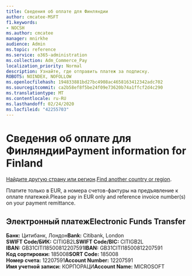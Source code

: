 ```yaml
---
title: Сведения об оплате для Финляндии
author: cmcatee-MSFT
f1.keywords:
- NOCSH
ms.author: cmcatee
manager: mnirkhe
audience: Admin
ms.topic: reference
ms.service: o365-administration
ms.collection: Adm_Commerce_Pay
localization_priority: Normal
description: Узнайте, где отправить платеж за подписку.
ROBOTS: NOINDEX, NOFOLLOW
ms.openlocfilehash: 194833881bd27bc4908ac4658163412342adc702
ms.sourcegitcommit: ca2b58ef8f5be24f09e73620b74a1ffcf2d4c290
ms.translationtype: MT
ms.contentlocale: ru-RU
ms.lasthandoff: 02/24/2020
ms.locfileid: "42255703"
---
```

# <a name="payment-information-for-finland"></a><span data-ttu-id="eb3a9-103">Сведения об оплате для Финляндии</span><span class="sxs-lookup"><span data-stu-id="eb3a9-103">Payment information for Finland</span></span>

<span data-ttu-id="eb3a9-104">[Найдите другую страну или регион](../billing-and-payments/pay-for-your-subscription.md).</span><span class="sxs-lookup"><span data-stu-id="eb3a9-104">[Find another country or region](../billing-and-payments/pay-for-your-subscription.md).</span></span>

<span data-ttu-id="eb3a9-105">Платите только в EUR, а номера счетов-фактуры на предъявление к оплате платежей.</span><span class="sxs-lookup"><span data-stu-id="eb3a9-105">Please pay in EUR only and reference invoice number(s) on your payment remittance.</span></span>

## <a name="electronic-funds-transfer"></a><span data-ttu-id="eb3a9-106">Электронный платеж</span><span class="sxs-lookup"><span data-stu-id="eb3a9-106">Electronic Funds Transfer</span></span>

<span data-ttu-id="eb3a9-107">**Банк:** Цитибанк, Лондон</span><span class="sxs-lookup"><span data-stu-id="eb3a9-107">**Bank:** Citibank, London</span></span>  
<span data-ttu-id="eb3a9-108">**SWIFT Code/БИК:** CITIGB2L</span><span class="sxs-lookup"><span data-stu-id="eb3a9-108">**SWIFT Code/BIC:** CITIGB2L</span></span>  
<span data-ttu-id="eb3a9-109">**IBAN:** GB31CITI18500812207591</span><span class="sxs-lookup"><span data-stu-id="eb3a9-109">**IBAN:** GB31CITI18500812207591</span></span>  
<span data-ttu-id="eb3a9-110">**Код сортировки:** 185008</span><span class="sxs-lookup"><span data-stu-id="eb3a9-110">**SORT Code:** 185008</span></span>  
<span data-ttu-id="eb3a9-111">**Номер счета:** 12207591</span><span class="sxs-lookup"><span data-stu-id="eb3a9-111">**Account Number:** 12207591</span></span>  
<span data-ttu-id="eb3a9-112">**Имя учетной записи:** КОРПОРАЦИ</span><span class="sxs-lookup"><span data-stu-id="eb3a9-112">**Account Name:** MICROSOFT</span></span>  